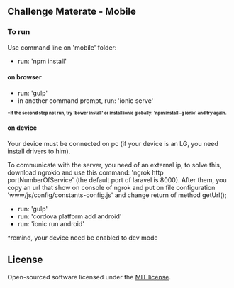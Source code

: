 ## Challenge Materate - Mobile 

### To run

Use command line on 'mobile' folder:

- run: 'npm install'

#### on browser

- run: 'gulp'
- in another command prompt, run: 'ionic serve'

<sub><sup>__*If the second step not run, try 'bower install' or install ionic globally: 'npm install -g ionic' and try 
again.__</sup></sub>

#### on device
Your device must be connected on pc (if your device is an LG, you need install drivers to him).

To communicate with the server, you need of an external ip, to solve this, download ngrokio and use this command: 
'ngrok http portNumberOfService' (the default port of laravel is 8000). After them, you copy an url that show on 
console of ngrok and put on file configuration 'www/js/config/constants-config.js' and change return of method getUrl();

- run: 'gulp'
- run: 'cordova platform add android'
- run: 'ionic run android'

*remind, your device need be enabled to dev mode

## License

Open-sourced software licensed under the [MIT license](http://opensource.org/licenses/MIT).

